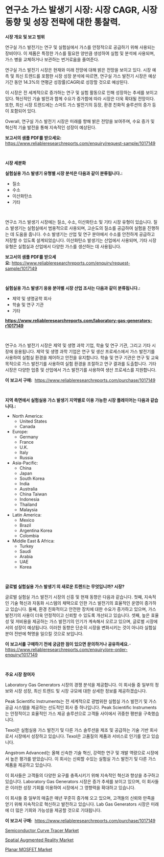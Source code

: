 <p><h1>연구소 가스 발생기 시장: 시장 CAGR, 시장 동향 및 성장 전략에 대한 통찰력.</h1></p><p><strong>시장 개요 및 보고 범위</strong></p>
<p><p>연구실 가스 발전기는 연구 및 실험실에서 가스를 안정적으로 공급하기 위해 사용되는 장비이다. 이 제품은 특정한 가스를 필요한 양만큼 생성하여 실험 및 분석에 사용되며, 가스 병을 교체하거나 보관하는 번거로움을 줄여준다. </p><p>연구실 가스 발전기 시장은 현재와 미래 전망에 대해 밝은 전망을 보이고 있다. 시장 예측 및 최신 트렌드를 포함한 시장 성장 분석에 따르면, 연구실 가스 발전기 시장은 예상 기간 동안 14.3%의 연평균 성장률(CAGR)로 성장할 것으로 예상된다. </p><p>이 시장은 전 세계적으로 증가하는 연구 및 실험 활동으로 인해 성장하는 추세를 보이고 있다. 혁신적인 기술 발전과 함께 수요가 증가함에 따라 시장은 더욱 확대될 전망이다. 또한, 최신 시장 트렌드에는 스마트 가스 발전기의 등장, 환경 친화적 솔루션의 증가 등이 포함되어 있다. </p><p>Overall, 연구실 가스 발전기 시장은 미래를 향해 밝은 전망을 보여주며, 수요 증가 및 혁신적 기술 발전을 통해 지속적인 성장이 예상된다.</p></p>
<p><strong>보고서의 샘플 PDF를 받으세요:</strong> <a href="https://www.reliableresearchreports.com/enquiry/request-sample/1017149">https://www.reliableresearchreports.com/enquiry/request-sample/1017149</a></p>
<p>&nbsp;</p>
<p><strong>시장 세분화</strong></p>
<p><strong>실험실용 가스 발생기 유형별 시장 분석은 다음과 같이 분류됩니다.:</strong></p>
<p><ul><li>질소</li><li>수소</li><li>이산화탄소</li><li>기타</li></ul></p>
<p>&nbsp;</p>
<p><p>연구소 가스 발생기 시장에는 질소, 수소, 이산화탄소 및 기타 시장 유형이 있습니다. 질소 발생기는 실험실에서 범용적으로 사용되며, 고순도의 질소를 공급하여 실험을 진행하는 데 도움을 줍니다. 수소 발생기는 산업 및 연구 분야에서 수소를 안전하게 공급하고 저장할 수 있도록 설계되었습니다. 이산화탄소 발생기는 산업에서 사용되며, 기타 시장 유형은 실험실과 산업에서 다양한 가스를 생산하는 데 사용됩니다.</p></p>
<p><strong>보고서의 샘플 PDF를 받으세요:</strong>&nbsp;<a href="https://www.reliableresearchreports.com/enquiry/request-sample/1017149">https://www.reliableresearchreports.com/enquiry/request-sample/1017149</a></p>
<p>&nbsp;</p>
<p><strong> 실험실용 가스 발생기 응용 분야별 시장 산업 조사는 다음과 같이 분류됩니다.:</strong></p>
<p><ul><li>제약 및 생명공학 회사</li><li>학술 및 연구 기관</li><li>기타</li></ul></p>
<p><strong><a href="https://www.reliableresearchreports.com/laboratory-gas-generators-r1017149">https://www.reliableresearchreports.com/laboratory-gas-generators-r1017149</a></strong></p>
<p>&nbsp;</p>
<p><p>연구소 가스 발전기 시장은 제약 및 생명 과학 기업, 학술 및 연구 기관, 그리고 기타 시장에 응용됩니다. 제약 및 생명 과학 기업은 연구 및 생산 프로세스에서 가스 발전기를 사용하여 실험실 환경을 제어하고 안전을 유지합니다. 학술 및 연구 기관은 연구 및 교육 목적으로 가스 발전기를 사용하여 실험 환경을 조절하고 연구 결과를 도출합니다. 기타 시장은 다양한 업종 및 산업에서 가스 발전기를 사용하여 생산 프로세스를 지원합니다.</p></p>
<p><strong>이 보고서 구매:</strong>&nbsp; <a href="https://www.reliableresearchreports.com/purchase/1017149">https://www.reliableresearchreports.com/purchase/1017149</a></p>
<p>&nbsp;</p>
<p><strong>지역 측면에서 실험실용 가스 발생기 지역별로 이용 가능한 시장 플레이어는 다음과 같습니다.:</strong></p>
<p><ul>
    <li>
        North America:
        <ul>
            <li>United States</li>
            <li>Canada</li>
        </ul>
    </li>
    <li>
        Europe:
        <ul>
            <li>Germany</li>
            <li>France</li>
            <li>U.K.</li>
            <li>Italy</li>
            <li>Russia</li>
        </ul>
    </li>
    <li>
        Asia-Pacific:
        <ul>
            <li>China</li>
            <li>Japan</li>
            <li>South Korea</li>
            <li>India</li>
            <li>Australia</li>
            <li>China Taiwan</li>
            <li>Indonesia</li>
            <li>Thailand</li>
            <li>Malaysia</li>
        </ul>
    </li>
    <li>
        Latin America:
        <ul>
            <li>Mexico</li>
            <li>Brazil</li>
            <li>Argentina Korea</li>
            <li>Colombia</li>
        </ul>
    </li>
    <li>
        Middle East & Africa:
        <ul>
            <li>Turkey</li>
            <li>Saudi</li>
            <li>Arabia</li>
            <li>UAE</li>
            <li>Korea</li>
        </ul>
    </li>
    </ul></p>
<p>&nbsp;</p>
<p><strong>글로벌 실험실용 가스 발생기 의 새로운 트렌드는 무엇입니까? 시장?</strong></p>
<p><p>글로벌 실험실 가스 발전기 시장의 신흥 및 현재 동향은 다음과 같습니다. 첫째, 지속적인 기술 혁신과 자동화 시스템의 채택으로 인한 가스 발전기의 효율적인 운영이 증가하고 있습니다. 둘째, 환경 친화적이고 안전한 장치에 대한 수요가 증가하고 있으며, 가스 발전기의 사용이 더욱 안정적이고 신뢰할 수 있도록 개선되고 있습니다. 셋째, 높은 효율성 및 저비용을 제공하는 가스 발전기의 인기가 계속해서 오르고 있으며, 글로벌 시장에서의 성장이 예상됩니다. 이러한 동향은 단순히 시장을 변화시키는 것이 아니라 실험실 분야 전반에 혁명을 일으킬 것으로 보입니다.</p></p>
<p><strong>이 보고서를 구매하기 전에 궁금한 점이 있으면 문의하거나 공유하세요.</strong>- <a href="https://www.reliableresearchreports.com/enquiry/pre-order-enquiry/1017149">https://www.reliableresearchreports.com/enquiry/pre-order-enquiry/1017149</a></p>
<p>&nbsp;</p>
<p><strong>주요 시장 참여자</strong></p>
<p><p>Laboratory Gas Generators 시장의 경쟁 분석을 제공합니다. 이 회사들 중 일부의 정보와 시장 성장, 최신 트렌드 및 시장 규모에 대한 상세한 정보를 제공하겠습니다.</p><p>Peak Scientific Instruments는 전 세계적으로 광범위한 실험실 가스 발전기 및 가스 공급 시스템을 제공하는 선도적인 회사 중 하나입니다. Peak Scientific Instruments는 안정적이고 효율적인 가스 제공 솔루션으로 고객들 사이에서 귀중한 평판을 구축했습니다.</p><p>Texol은 실험실용 가스 발전기 및 다른 가스 솔루션을 제조 및 공급하는 기술 기반 회사로서 시장에서 성장하고 있습니다. Texol은 고품질의 제품과 서비스로 인기를 얻고 있습니다.</p><p>Angstrom Advanced는 올해 신속한 기술 혁신, 강력한 연구 및 개발 역량으로 시장에서 높은 평가를 받았습니다. 이 회사는 신뢰할 수있는 실험실 가스 발전기 및 다른 가스 제품을 제공하고 있습니다.</p><p>이 회사들은 고객들의 다양한 요구를 충족시키기 위해 지속적인 혁신과 향상을 추구하고 있습니다. Laboratory Gas Generators 시장은 증가 추세를 보이고 있으며, 이 회사들은 이러한 성장 기회를 이용하여 시장에서 그 영향력을 확대하고 있습니다.</p><p>이 회사들 중 일부의 매출은 매년 꾸준히 증가해 오고 있으며, 고객들의 신뢰와 만족을 얻기 위해 지속적으로 혁신하고 발전하고 있습니다. Lab Gas Generators 시장은 미래에 더 많은 기회와 가능성을 제공할 것으로 기대됩니다.</p></p>
<p><strong>이 보고서 구매:</strong>&nbsp;&nbsp;<a href="https://www.reliableresearchreports.com/purchase/1017149">https://www.reliableresearchreports.com/purchase/1017149</a></p>
<p><p><a href="https://confirmed-shield-e13.notion.site/Semiconductor-Curve-Tracer-Market-Analysis-Its-CAGR-Market-Segmentation-and-Global-Industry-Overvi-c515289a33f6414ebc419d4ba88450d4">Semiconductor Curve Tracer Market</a></p><p><a href="https://github.com/ChiragRP21/Market-Research-Report-List-4/blob/main/spatial-augmented-reality-market.md">Spatial Augmented Reality Market</a></p><p><a href="https://funky-papaya-cf4.notion.site/Planar-MOSFET-Market-Competitive-Analysis-Market-Trends-and-Forecast-to-2031-f3490e08781e4307baf262492ba24ada">Planar MOSFET Market</a></p></p>